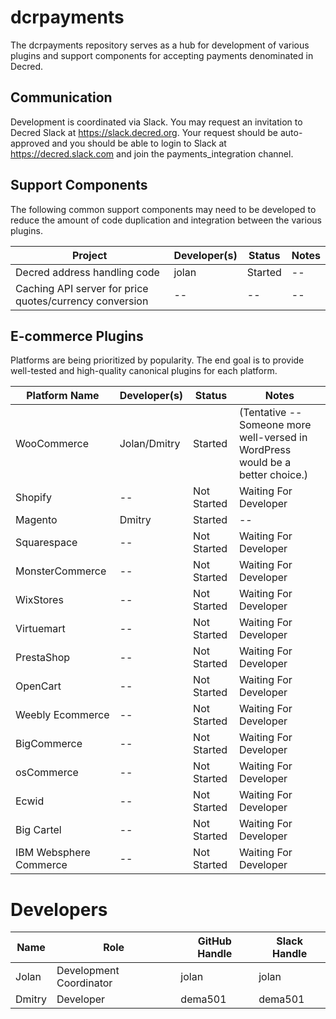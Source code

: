 dcrpayments
====

The dcrpayments repository serves as a hub for development of various plugins
and support components for accepting payments denominated in Decred.

## Communication

Development is coordinated via Slack.  You may request an invitation to Decred
Slack at https://slack.decred.org. Your request should be auto-approved and
you should be able to login to Slack at https://decred.slack.com and join the
payments_integration channel.

## Support Components

The following common support components may need to be developed to reduce the
amount of code duplication and integration between the various plugins.

Project | Developer(s) | Status | Notes 
--- | --- | --- | --- |
Decred address handling code | jolan | Started | -- |
Caching API server for price quotes/currency conversion | -- | -- | -- |

## E-commerce Plugins

Platforms are being prioritized by popularity.  The end goal is to provide
well-tested and high-quality canonical plugins for each platform.

Platform Name | Developer(s) | Status | Notes
--- | --- | --- | ---
WooCommerce	| Jolan/Dmitry | Started | (Tentative -- Someone more well-versed in WordPress would be a better choice.)
Shopify	| -- | Not Started | Waiting For Developer
Magento	| Dmitry | Started | --
Squarespace | -- | Not Started | Waiting For Developer
MonsterCommerce | -- | Not Started | Waiting For Developer
WixStores | -- | Not Started | Waiting For Developer
Virtuemart | -- | Not Started | Waiting For Developer
PrestaShop | -- | Not Started | Waiting For Developer
OpenCart | -- | Not Started | Waiting For Developer
Weebly Ecommerce | -- | Not Started | Waiting For Developer
BigCommerce	| -- | Not Started | Waiting For Developer
osCommerce | -- | Not Started | Waiting For Developer
Ecwid | -- | Not Started | Waiting For Developer
Big Cartel | -- | Not Started | Waiting For Developer
IBM Websphere Commerce | -- | Not Started | Waiting For Developer

# Developers

Name | Role | GitHub Handle | Slack Handle
--- | --- | --- | ---
Jolan | Development Coordinator | jolan | jolan
Dmitry | Developer | dema501 | dema501
